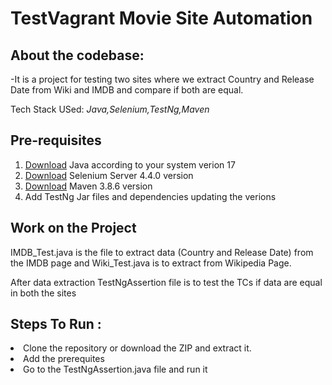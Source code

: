 # TestVagrant Movie Site Automation
## About the codebase:
-It is a project for testing two sites where we extract Country and Release Date from Wiki and IMDB and compare if both are equal.
<p>Tech Stack USed: <em>Java,Selenium,TestNg,Maven</em></p>

## Pre-requisites
<ol>
  <li><a href=https://www.oracle.com/java/technologies/downloads>Download</a> Java according to your system verion 17</li>
  <li><a href="https://www.selenium.dev/downloads/">Download</a> Selenium Server 4.4.0 version</li>
  <li><a href="https://maven.apache.org/download.cgi">Download</a> Maven 3.8.6 version</li>
  <li>Add TestNg Jar files and dependencies updating the verions</li>
</ol>

## Work on the Project
IMDB_Test.java is the file to extract data (Country and Release Date) from the IMDB page and Wiki_Test.java is to extract from Wikipedia Page.
<p>After data extraction TestNgAssertion file is to test the TCs if data are equal in both the sites</p>

## Steps To Run :
<li>Clone the repository or download the ZIP and extract it.</li>
  <li>Add the prerequites </li>
  <li>Go to the TestNgAssertion.java file and run it</li>
 





